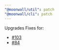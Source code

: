 ```yaml
---
"@moonwall/util": patch
"@moonwall/cli": patch
---
```


Upgrades
Fixes for:
- [#103](https://github.com/Moonsong-Labs/moonwall/issues/103)
- [#84](https://github.com/Moonsong-Labs/moonwall/issues/84)